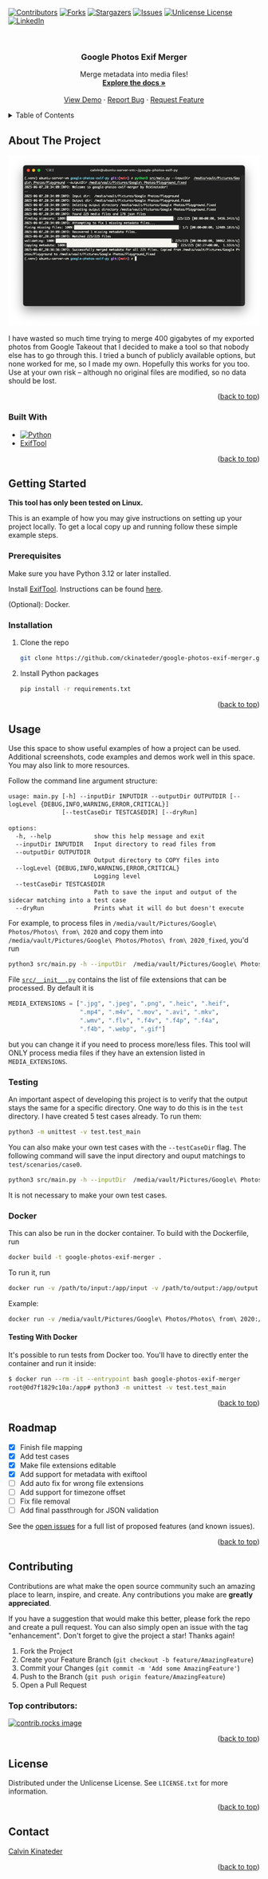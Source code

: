 <a id="readme-top"></a>
<!--
*** Thanks for checking out the Google Photos Exif Merger. If you have a suggestion
*** that would make this better, please fork the repo and create a pull request
*** or simply open an issue with the tag "enhancement".
*** Don't forget to give the project a star!
*** Thanks again! Now go create something AMAZING! :D
-->



<!-- PROJECT SHIELDS -->
<!--
*** I'm using markdown "reference style" links for readability.
*** Reference links are enclosed in brackets [ ] instead of parentheses ( ).
*** See the bottom of this document for the declaration of the reference variables
*** for contributors-url, forks-url, etc. This is an optional, concise syntax you may use.
*** https://www.markdownguide.org/basic-syntax/#reference-style-links
-->
[![Contributors][contributors-shield]][contributors-url]
[![Forks][forks-shield]][forks-url]
[![Stargazers][stars-shield]][stars-url]
[![Issues][issues-shield]][issues-url]
[![Unlicense License][license-shield]][license-url]
[![LinkedIn][linkedin-shield]][linkedin-url]



<!-- PROJECT LOGO -->
<br />
<div align="center">
  <a href="https://github.com/ckinateder/google-photos-exif-merger">
    <!-- <img src="images/logo.png" alt="Logo" width="80" height="80"> -->
  </a>

  <h3 align="center">Google Photos Exif Merger</h3>

  <p align="center">
    Merge metadata into media files!
    <br />
    <a href="https://github.com/ckinateder/google-photos-exif-merger"><strong>Explore the docs »</strong></a>
    <br />
    <br />
    <a href="https://github.com/ckinateder/google-photos-exif-merger">View Demo</a>
    &middot;
    <a href="https://github.com/ckinateder/google-photos-exif-merger/issues/new?labels=bug&template=bug-report---.md">Report Bug</a>
    &middot;
    <a href="https://github.com/ckinateder/google-photos-exif-merger/issues/new?labels=enhancement&template=feature-request---.md">Request Feature</a>
  </p>
</div>



<!-- TABLE OF CONTENTS -->
<details>
  <summary>Table of Contents</summary>
  <ol>
    <li>
      <a href="#about-the-project">About The Project</a>
      <ul>
        <li><a href="#built-with">Built With</a></li>
      </ul>
    </li>
    <li>
      <a href="#getting-started">Getting Started</a>
      <ul>
        <li><a href="#prerequisites">Prerequisites</a></li>
        <li><a href="#installation">Installation</a></li>
      </ul>
    </li>
    <li><a href="#usage">Usage</a></li>
    <li><a href="#roadmap">Roadmap</a></li>
    <li><a href="#contributing">Contributing</a></li>
    <li><a href="#license">License</a></li>
    <li><a href="#contact">Contact</a></li>
  </ol>
</details>



<!-- ABOUT THE PROJECT -->
## About The Project

![Demo](img/app.png)

I have wasted so much time trying to merge 400 gigabytes of my exported photos from Google Takeout that I decided to make a tool so that nobody else has to go through this. I tried a bunch of publicly available options, but none worked for me, so I made my own. Hopefully this works for you too. Use at your own risk – although no original files are modified, so no data should be lost.


<p align="right">(<a href="#readme-top">back to top</a>)</p>



### Built With

* [![Python][Python]][Python]
* [ExifTool](https://exiftool.org/)

<p align="right">(<a href="#readme-top">back to top</a>)</p>



<!-- GETTING STARTED -->
## Getting Started

**This tool has only been tested on Linux.**

This is an example of how you may give instructions on setting up your project locally.
To get a local copy up and running follow these simple example steps.

### Prerequisites

Make sure you have Python 3.12 or later installed. 

Install [ExifTool](https://exiftool.org/). Instructions can be found [here](https://exiftool.org/install.html).

(Optional): Docker.

### Installation

1. Clone the repo
   ```sh
   git clone https://github.com/ckinateder/google-photos-exif-merger.git
   ```
2. Install Python packages
   ```sh
   pip install -r requirements.txt
   ```

<p align="right">(<a href="#readme-top">back to top</a>)</p>



<!-- USAGE EXAMPLES -->
## Usage

Use this space to show useful examples of how a project can be used. Additional screenshots, code examples and demos work well in this space. You may also link to more resources.

<!-- _For more examples, please refer to the [Documentation](https://example.com)_-->

Follow the command line argument structure:

```
usage: main.py [-h] --inputDir INPUTDIR --outputDir OUTPUTDIR [--logLevel {DEBUG,INFO,WARNING,ERROR,CRITICAL}]
               [--testCaseDir TESTCASEDIR] [--dryRun]

options:
  -h, --help            show this help message and exit
  --inputDir INPUTDIR   Input directory to read files from
  --outputDir OUTPUTDIR
                        Output directory to COPY files into
  --logLevel {DEBUG,INFO,WARNING,ERROR,CRITICAL}
                        Logging level
  --testCaseDir TESTCASEDIR
                        Path to save the input and output of the sidecar matching into a test case
  --dryRun              Prints what it will do but doesn't execute
```

For example, to process files in `/media/vault/Pictures/Google\ Photos/Photos\ from\ 2020` and copy them into `/media/vault/Pictures/Google\ Photos/Photos\ from\ 2020_fixed`, you'd run

```bash
python3 src/main.py -h --inputDir  /media/vault/Pictures/Google\ Photos/Photos\ from\ 2020 --outputDir /media/vault/Pictures/Google\ Photos/Photos\ from\ 2020_fixed
```

File [`src/__init__.py`](src/__init__.py) contains the list of file extensions that can be processed. By default it is

```python
MEDIA_EXTENSIONS = [".jpg", ".jpeg", ".png", ".heic", ".heif", 
                    ".mp4", ".m4v", ".mov", ".avi", ".mkv", 
                    ".wmv", ".flv", ".f4v", ".f4p", ".f4a", 
                    ".f4b", ".webp", ".gif"]
```
but you can change it if you need to process more/less files. This tool will ONLY process media files if they have an extension listed in `MEDIA_EXTENSIONS`.


### Testing

An important aspect of developing this project is to verify that the output stays the same for a specific directory. One way to do this is in the `test` directory. I have created 5 test cases already. To run them:
```bash
python3 -m unittest -v test.test_main
```

You can also make your own test cases with the `--testCaseDir` flag.
The following command will save the input directory and ouput matchings to `test/scenarios/case0`.
```bash
python3 src/main.py -h --inputDir  /media/vault/Pictures/Google\ Photos/Photos\ from\ 2020 --outputDir /media/vault/Pictures/Google\ Photos/Photos\ from\ 2020_fixed --testCaseDir test/scenarios/case0
```
It is not necessary to make your own test cases.

### Docker

This can also be run in the docker container.
To build with the Dockerfile, run
```bash
docker build -t google-photos-exif-merger .
```
To run it, run
```bash
docker run -v /path/to/input:/app/input -v /path/to/output:/app/output google-photos-exif-merger
```

Example:
```bash
docker run -v /media/vault/Pictures/Google\ Photos/Photos\ from\ 2020:/app/input -v /media/vault/Pictures/Google\ Photos/Photos\ from\ 2020_fixed:/app/output google-photos-exif-merger
```

#### Testing With Docker

It's possible to run tests from Docker too. You'll have to directly enter the container and run it inside:

```bash
$ docker run --rm -it --entrypoint bash google-photos-exif-merger
root@0d7f1829c10a:/app# python3 -m unittest -v test.test_main
```

<p align="right">(<a href="#readme-top">back to top</a>)</p>
<!-- ROADMAP -->

## Roadmap

- [x] Finish file mapping
- [x] Add test cases
- [x] Make file extensions editable
- [x] Add support for metadata with exiftool
- [ ] Add auto fix for wrong file extensions
- [ ] Add support for timezone offset
- [ ] Fix file removal
- [ ] Add final passthrough for JSON validation

See the [open issues](https://github.com/ckinateder/google-photos-exif-merger/issues) for a full list of proposed features (and known issues).

<p align="right">(<a href="#readme-top">back to top</a>)</p>



<!-- CONTRIBUTING -->
## Contributing

Contributions are what make the open source community such an amazing place to learn, inspire, and create. Any contributions you make are **greatly appreciated**.

If you have a suggestion that would make this better, please fork the repo and create a pull request. You can also simply open an issue with the tag "enhancement".
Don't forget to give the project a star! Thanks again!

1. Fork the Project
2. Create your Feature Branch (`git checkout -b feature/AmazingFeature`)
3. Commit your Changes (`git commit -m 'Add some AmazingFeature'`)
4. Push to the Branch (`git push origin feature/AmazingFeature`)
5. Open a Pull Request

### Top contributors:

<a href="https://github.com/ckinateder/google-photos-exif-merger/graphs/contributors">
  <img src="https://contrib.rocks/image?repo=ckinateder/google-photos-exif-merger" alt="contrib.rocks image" />
</a>

<p align="right">(<a href="#readme-top">back to top</a>)</p>



<!-- LICENSE -->
## License

Distributed under the Unlicense License. See `LICENSE.txt` for more information.

<p align="right">(<a href="#readme-top">back to top</a>)</p>



<!-- CONTACT -->
## Contact

[Calvin Kinateder](https://calvinkinateder.com)

<p align="right">(<a href="#readme-top">back to top</a>)</p>



<!-- MARKDOWN LINKS & IMAGES -->
<!-- https://www.markdownguide.org/basic-syntax/#reference-style-links -->
[contributors-shield]: https://img.shields.io/github/contributors/ckinateder/google-photos-exif-merger.svg?style=for-the-badge
[contributors-url]: https://github.com/ckinateder/google-photos-exif-merger/graphs/contributors
[forks-shield]: https://img.shields.io/github/forks/ckinateder/google-photos-exif-merger.svg?style=for-the-badge
[forks-url]: https://github.com/ckinateder/google-photos-exif-merger/network/members
[stars-shield]: https://img.shields.io/github/stars/ckinateder/google-photos-exif-merger.svg?style=for-the-badge
[stars-url]: https://github.com/ckinateder/google-photos-exif-merger/stargazers
[issues-shield]: https://img.shields.io/github/issues/ckinateder/google-photos-exif-merger.svg?style=for-the-badge
[issues-url]: https://github.com/ckinateder/google-photos-exif-merger/issues
[license-shield]: https://img.shields.io/github/license/ckinateder/google-photos-exif-merger.svg?style=for-the-badge
[license-url]: https://github.com/ckinateder/google-photos-exif-merger/blob/master/LICENSE.txt
[linkedin-shield]: https://img.shields.io/badge/-LinkedIn-black.svg?style=for-the-badge&logo=linkedin&colorB=555
[linkedin-url]: https://linkedin.com/in/othneildrew
[product-screenshot]: images/screenshot.png
[Next.js]: https://img.shields.io/badge/next.js-000000?style=for-the-badge&logo=nextdotjs&logoColor=white
[Next-url]: https://nextjs.org/
[React.js]: https://img.shields.io/badge/React-20232A?style=for-the-badge&logo=react&logoColor=61DAFB
[React-url]: https://reactjs.org/
[Vue.js]: https://img.shields.io/badge/Vue.js-35495E?style=for-the-badge&logo=vuedotjs&logoColor=4FC08D
[Vue-url]: https://vuejs.org/
[Angular.io]: https://img.shields.io/badge/Angular-DD0031?style=for-the-badge&logo=angular&logoColor=white
[Angular-url]: https://angular.io/
[Svelte.dev]: https://img.shields.io/badge/Svelte-4A4A55?style=for-the-badge&logo=svelte&logoColor=FF3E00
[Svelte-url]: https://svelte.dev/
[Laravel.com]: https://img.shields.io/badge/Laravel-FF2D20?style=for-the-badge&logo=laravel&logoColor=white
[Laravel-url]: https://laravel.com
[Bootstrap.com]: https://img.shields.io/badge/Bootstrap-563D7C?style=for-the-badge&logo=bootstrap&logoColor=white
[Bootstrap-url]: https://getbootstrap.com
[JQuery.com]: https://img.shields.io/badge/jQuery-0769AD?style=for-the-badge&logo=jquery&logoColor=white
[JQuery-url]: https://jquery.com 
[Python]: https://img.shields.io/badge/python-3670A0?style=for-the-badge&logo=python&logoColor=ffdd54
